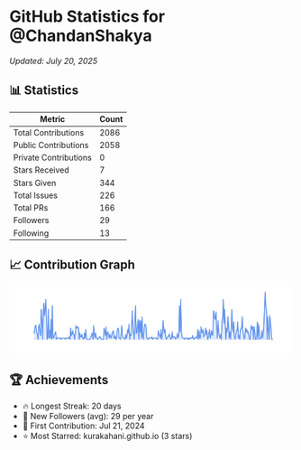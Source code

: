 # GitHub Statistics for @ChandanShakya
*Updated: July 20, 2025*

## 📊 Statistics
| Metric | Count |
|--------|--------|
| Total Contributions | 2086 |
| Public Contributions | 2058 |
| Private Contributions | 0 |
| Stars Received | 7 |
| Stars Given | 344 |
| Total Issues | 226 |
| Total PRs | 166 |
| Followers | 29 |
| Following | 13 |

## 📈 Contribution Graph

![Contribution Graph](./contribution_graph.png)

## 🏆 Achievements

- 🔥 Longest Streak: 20 days
- 👥 New Followers (avg): 29 per year
- 📅 First Contribution: Jul 21, 2024
- ⭐ Most Starred: kurakahani.github.io (3 stars)
